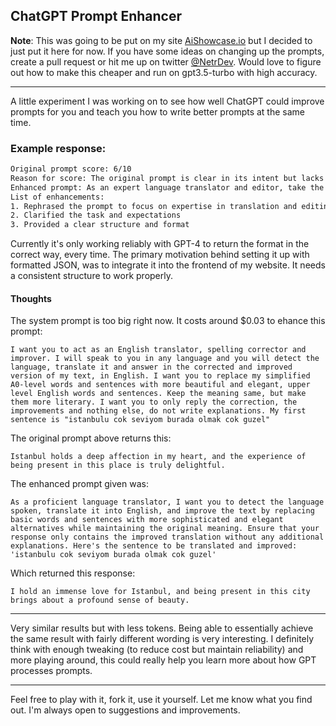 ## ChatGPT Prompt Enhancer

**Note**: This was going to be put on my site [AiShowcase.io](https://aishowcase.io) but I decided to just put it here for now. If you have some ideas on changing up the prompts, create a pull request or hit me up on twitter [@NetrDev](https://twitter.com/netrdev). Would love to figure out how to make this cheaper and run on gpt3.5-turbo with high accuracy.

---

A little experiment I was working on to see how well ChatGPT could improve prompts for you and teach you how to write better prompts at the same time.

### Example response:
```bash
Original prompt score: 6/10
Reason for score: The original prompt is clear in its intent but lacks a proper structure and format.
Enhanced prompt: As an expert language translator and editor, take the following sentence in a foreign language, detect the language, translate it into English, and then rephrase it using elegant and advanced English vocabulary while maintaining its original meaning: 'istanbulu cok seviyom burada olmak cok guzel'
List of enhancements:
1. Rephrased the prompt to focus on expertise in translation and editing
2. Clarified the task and expectations
3. Provided a clear structure and format

```

Currently it's only working reliably with GPT-4 to return the format in the correct way, every time. The primary motivation behind setting it up with formatted JSON, was to integrate it into the frontend of my website. It needs a consistent structure to work properly.

#### Thoughts
The system prompt is too big right now. It costs around $0.03 to ehance this prompt:
```
I want you to act as an English translator, spelling corrector and improver. I will speak to you in any language and you will detect the language, translate it and answer in the corrected and improved version of my text, in English. I want you to replace my simplified A0-level words and sentences with more beautiful and elegant, upper level English words and sentences. Keep the meaning same, but make them more literary. I want you to only reply the correction, the improvements and nothing else, do not write explanations. My first sentence is "istanbulu cok seviyom burada olmak cok guzel"
```

The original prompt above returns this:
```
Istanbul holds a deep affection in my heart, and the experience of being present in this place is truly delightful.
```

The enhanced prompt given was:
```
As a proficient language translator, I want you to detect the language spoken, translate it into English, and improve the text by replacing basic words and sentences with more sophisticated and elegant alternatives while maintaining the original meaning. Ensure that your response only contains the improved translation without any additional explanations. Here's the sentence to be translated and improved: 'istanbulu cok seviyom burada olmak cok guzel'
```

Which returned this response:
```
I hold an immense love for Istanbul, and being present in this city brings about a profound sense of beauty.
```

---

Very similar results but with less tokens. Being able to essentially achieve the same result with fairly different wording is very interesting. I definitely think with enough tweaking (to reduce cost but maintain reliability) and more playing around, this could really help you learn more about how GPT processes prompts. 


---

Feel free to play with it, fork it, use it yourself. Let me know what you find out. I'm always open to suggestions and improvements.